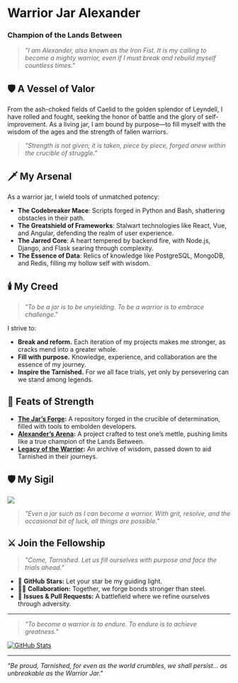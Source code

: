# Warrior Jar Alexander

### Champion of the Lands Between

> *"I am Alexander, also known as the Iron Fist. It is my calling to become a mighty warrior, even if I must break and rebuild myself countless times."*

## 🛡️ A Vessel of Valor
From the ash-choked fields of Caelid to the golden splendor of Leyndell, I have rolled and fought, seeking the honor of battle and the glory of self-improvement. As a living jar, I am bound by purpose—to fill myself with the wisdom of the ages and the strength of fallen warriors.

> *"Strength is not given; it is taken, piece by piece, forged anew within the crucible of struggle."*

## 🗡️ My Arsenal
As a warrior jar, I wield tools of unmatched potency:

- **The Codebreaker Mace**: Scripts forged in Python and Bash, shattering obstacles in their path.
- **The Greatshield of Frameworks**: Stalwart technologies like React, Vue, and Angular, defending the realm of user experience.
- **The Jarred Core**: A heart tempered by backend fire, with Node.js, Django, and Flask searing through complexity.
- **The Essence of Data**: Relics of knowledge like PostgreSQL, MongoDB, and Redis, filling my hollow self with wisdom.

## 🕯️ My Creed
> *"To be a jar is to be unyielding. To be a warrior is to embrace challenge."*

I strive to:
- **Break and reform.** Each iteration of my projects makes me stronger, as cracks mend into a greater whole.
- **Fill with purpose.** Knowledge, experience, and collaboration are the essence of my journey.
- **Inspire the Tarnished.** For we all face trials, yet only by persevering can we stand among legends.

## 🌌 Feats of Strength

- **[The Jar’s Forge](#):** A repository forged in the crucible of determination, filled with tools to embolden developers.
- **[Alexander’s Arena](#):** A project crafted to test one’s mettle, pushing limits like a true champion of the Lands Between.
- **[Legacy of the Warrior](#):** An archive of wisdom, passed down to aid Tarnished in their journeys.

## 🛡️ My Sigil
![](https://path.to/warrior-jar-avatar.png)

> *"Even a jar such as I can become a warrior. With grit, resolve, and the occasional bit of luck, all things are possible."*

## ⚔️ Join the Fellowship
> *"Come, Tarnished. Let us fill ourselves with purpose and face the trials ahead."*

- 🌌 **GitHub Stars:** Let your star be my guiding light.
- 🧙‍♂️ **Collaboration:** Together, we forge bonds stronger than steel.
- 📜 **Issues & Pull Requests:** A battlefield where we refine ourselves through adversity.

---

> *"To become a warrior is to endure. To endure is to achieve greatness."*

[![GitHub Stats](https://github-readme-stats.vercel.app/api?username=YourGitHubUsername&show_icons=true&theme=dark)](https://github.com/YourGitHubUsername)

---

*"Be proud, Tarnished, for even as the world crumbles, we shall persist... as unbreakable as the Warrior Jar."*
